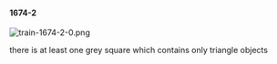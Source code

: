 #### 1674-2
![train-1674-2-0.png](https://github.com/lil-lab/nlvr/raw/master/nlvr/train/images/47/train-1674-2-0.png "train-1674-2-0.png")

there is at least one grey square which contains only triangle objects